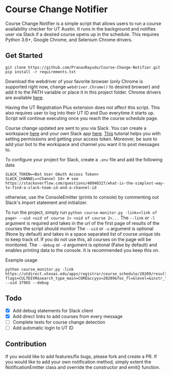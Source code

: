 # Course Change Notifier
Course Change Notifier is a simple script that allows users to run a course availability checker for UT Austin. It runs in the background and notifies user via Slack if a desired course opens up in the schedule.
This requires Python 3.6+, Google Chrome, and Selenium Chrome drivers.

## Get Started
```
git clone https://github.com/PranavRayudu/Course-Change-Notifier.git
pip install -r requirements.txt
```

Download the webdriver of your favorite browser (only Chrome is supported right now, change ``webdriver.Chrome()`` to desired browser) and add it to the PATH variable or place it in this project folder. 
Chrome drivers are available [here](https://chromedriver.chromium.org/downloads).

Having the UT Registration Plus extension does not affect this script.
This also requires user to log into their UT ID and Duo everytime it starts up. Script will continue executing once you reach the course schedule page.

Course change updated are sent to you via Slack. You can create a workspace [here](https://slack.com/get-started#/create) and your own Slack app [here](https://api.slack.com/apps?new_app=1).
[This](https://howchoo.com/g/yjuxytcyzta/python-send-slack-messages-slackclient) tutorial helps you with setting permissions and getting your access token.
Moreover, be sure to add your bot to the workspace and channel you want it to post messages to.

To configure your project for Slack, create a ``.env`` file and add the following data
```.env
SLACK_TOKEN=<Bot User OAuth Access Token>
SLACK_CHANNEL=<Channel Id> # see https://stackoverflow.com/questions/40940327/what-is-the-simplest-way-to-find-a-slack-team-id-and-a-channel-id
```
otherwise, use the ConsoleEmitter (prints to console) by commenting out Slack's import statement and initializer.

To run the project, simply run ``python course-monitor.py -link=<link of page> --uid <uid of course 1> <uid of course 2>...``
The ``--link`` or ``-l`` argument is required and takes in the url of the first page of results of the courses the script should monitor
The ``--uid`` or ``-u`` argument is optional (None by default) and takes in a space separated list of course unique ids to keep track of. If you do not use this, all courses on the page will be monitored.
The ``--debug`` or ``-d`` argument is optional (False by default) and enables printing data to the console. It is recommended you keep this on.

Example usage
```commandline
python course_monitor.py -link https://utdirect.utexas.edu/apps/registrar/course_schedule/20209/results/?flags=CULTDIVR&search_type_main=CORE&ccyys=20209&fos_fl=&level=&instr_last_name=&instr_first_initial=&fos_cn=&course_number=&start_unique=&end_unique=&mtg_days_st=000000&mtg_start_time_st=00&core_code=060 --uid 37965 --debug
```

## Todo
- [x] Add debug statements for Slack client
- [x] Add direct links to add courses from every message
- [ ] Complete tests for course change detection
- [ ] Add automatic login to UT ID

## Contribution
If you would like to add features/fix bugs, please fork and create a PR.
If you would like to add your own notification method, simply extent the NotificationEmitter class and override the constructor and emit() function.